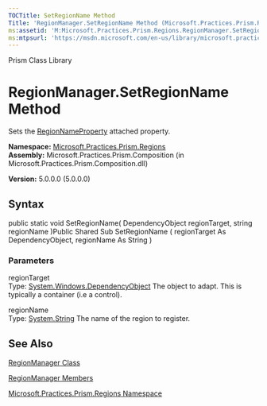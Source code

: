 ```yaml
---
TOCTitle: SetRegionName Method
Title: 'RegionManager.SetRegionName Method (Microsoft.Practices.Prism.Regions)'
ms:assetid: 'M:Microsoft.Practices.Prism.Regions.RegionManager.SetRegionName(System.Windows.DependencyObject,System.String)'
ms:mtpsurl: 'https://msdn.microsoft.com/en-us/library/microsoft.practices.prism.regions.regionmanager.setregionname(v=pandp.50)'
---
```


Prism Class Library

RegionManager.SetRegionName Method
======================================

Sets the [RegionNameProperty](https://msdn.microsoft.com/library/microsoft.practices.prism.regions.regionmanager.regionnameproperty) attached property.

**Namespace:** [Microsoft.Practices.Prism.Regions](https://msdn.microsoft.com/library/microsoft.practices.prism.regions)
**Assembly:** Microsoft.Practices.Prism.Composition (in Microsoft.Practices.Prism.Composition.dll)

**Version:** 5.0.0.0 (5.0.0.0)

## Syntax


public static void SetRegionName( DependencyObject regionTarget, string regionName )Public Shared Sub SetRegionName ( regionTarget As DependencyObject, regionName As String )

### Parameters

regionTarget  
Type: [System.Windows.DependencyObject](http://msdn.microsoft.com/en-us/library/ms589309)
The object to adapt. This is typically a container (i.e a control).

regionName  
Type: [System.String](http://msdn.microsoft.com/en-us/library/s1wwdcbf)
The name of the region to register.

See Also
--------


[RegionManager Class](https://msdn.microsoft.com/library/microsoft.practices.prism.regions.regionmanager)

[RegionManager Members](https://msdn.microsoft.com/allmembers.t:microsoft.practices.prism.regions.regionmanager)

[Microsoft.Practices.Prism.Regions Namespace](https://msdn.microsoft.com/library/microsoft.practices.prism.regions)
